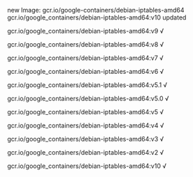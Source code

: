 new Image: gcr.io/google-containers/debian-iptables-amd64
gcr.io/google_containers/debian-iptables-amd64:v10 updated 

gcr.io/google_containers/debian-iptables-amd64:v9 √

gcr.io/google_containers/debian-iptables-amd64:v8 √

gcr.io/google_containers/debian-iptables-amd64:v7 √

gcr.io/google_containers/debian-iptables-amd64:v6 √

gcr.io/google_containers/debian-iptables-amd64:v5.1 √

gcr.io/google_containers/debian-iptables-amd64:v5.0 √

gcr.io/google_containers/debian-iptables-amd64:v5 √

gcr.io/google_containers/debian-iptables-amd64:v4 √

gcr.io/google_containers/debian-iptables-amd64:v3 √

gcr.io/google_containers/debian-iptables-amd64:v2 √

gcr.io/google_containers/debian-iptables-amd64:v10 √

